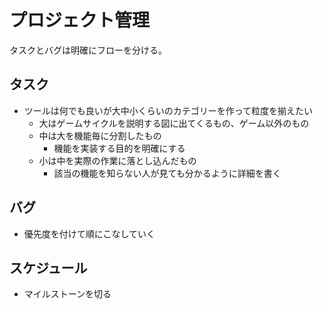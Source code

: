 # プロジェクト管理
タスクとバグは明確にフローを分ける。

## タスク
- ツールは何でも良いが大中小くらいのカテゴリーを作って粒度を揃えたい
  - 大はゲームサイクルを説明する図に出てくるもの、ゲーム以外のもの
  - 中は大を機能毎に分割したもの
    - 機能を実装する目的を明確にする
  - 小は中を実際の作業に落とし込んだもの
    - 該当の機能を知らない人が見ても分かるように詳細を書く

## バグ
- 優先度を付けて順にこなしていく

## スケジュール
- マイルストーンを切る

